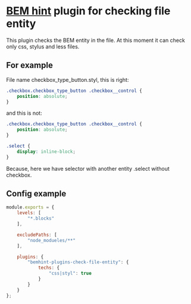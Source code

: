 # [BEM hint](https://github.com/bem/bemhint) plugin for checking file entity

This plugin checks the BEM entity in the file. At this moment it can check only css, stylus and less files.

## For example

File name checkbox_type_button.styl, this is right:

```css
.checkbox.checkbox_type_button .checkbox__control {
    position: absolute;
}
```

and this is not:

```css
.checkbox.checkbox_type_button .checkbox__control {
    position: absolute;
}

.select {
    display: inline-block;
}
```

Because, here we have selector with another entity .select without checkbox.

## Config example

```js
module.exports = {
    levels: [
        "*.blocks"
    ],

    excludePaths: [
        "node_modueles/**"
    ],

    plugins: {
        "bemhint-plugins-check-file-entity": {
            techs: {
                "css|styl": true
            }
        }
    }
};
```
